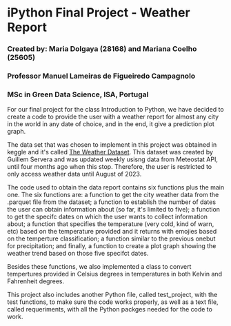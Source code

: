 # iPython Final Project - Weather Report                        
### Created by: Maria Dolgaya (28168) and Mariana Coelho (25605)  
### Professor Manuel Lameiras de Figueiredo Campagnolo            
### MSc in Green Data Science, ISA, Portugal 

For our final project for the class Introduction to Python, we have decided to create a code to provide the user with a weather report for almost any city in the world in any date of choice, and in the end, it give a prediction plot graph.

The data set that was chosen to implement in this project was obtained in keggle and it's called [The Weather Dataset](https://www.kaggle.com/datasets/guillemservera/global-daily-climate-data/data). This dataset was created by Guillem Servera and was updated weekly usisng data from Meteostat API, until four months ago when this stop. Therefore, the user is restricted to only access weather data until August of 2023.

The code used to obtain the data report contains six functions plus the main one. The six functions are: a function to get the city weather data from the .parquet file from the dataset; a function to establish the number of dates the user can obtain information about (so far, it's limited to five); a function to get the specifc dates on which the user wants to collect information about; a function that specifies the temperature (very cold, kind of warn, etc) based on the temperature provided and it returns with emojies based on the temperture classification; a function similar to the previous onebut for precipitation; and finally, a function to create a plot graph showing the weather trend based on those five specifct dates.

Besides these functions, we also implemented a class to convert tempertures provided in Celsius degrees in temperatures in both Kelvin and Fahrenheit degrees.

This project also includes another Python file, called test_project, with the test functions, to make sure the code works properly, as well as a text file, called requeriments, with all the Python packges needed for the code to work.





